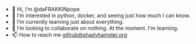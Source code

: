 - 👋 Hi, I’m @daFRAKKINpope
- 👀 I’m interested in python, docker, and seeing just how much I can know.
- 🌱 I’m currently learning just about everything.
- 💞️ I’m looking to collaborate on nothing.  At the moment.  I'm learning.
- 📫 How to reach me github@shadyhamster.org

<!---
daFRAKKINpope/daFRAKKINpope is a ✨ special ✨ repository because its `README.md` (this file) appears on your GitHub profile.
You can click the Preview link to take a look at your changes.
--->
